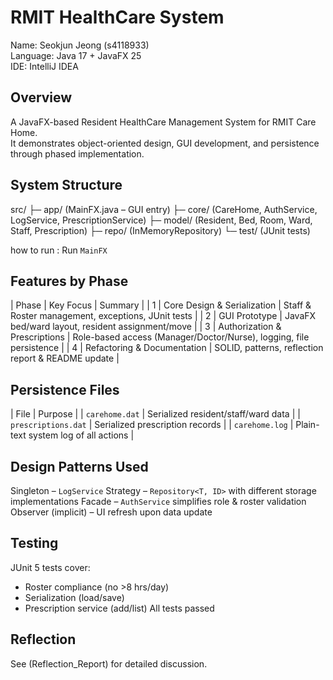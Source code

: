 # RMIT HealthCare System

Name: Seokjun Jeong (s4118933)    
Language: Java 17 + JavaFX 25  
IDE: IntelliJ IDEA  

## Overview
A JavaFX-based Resident HealthCare Management System for RMIT Care Home.  
It demonstrates object-oriented design, GUI development, and persistence through phased implementation.

## System Structure
src/
├─ app/ (MainFX.java – GUI entry)
├─ core/ (CareHome, AuthService, LogService, PrescriptionService)
├─ model/ (Resident, Bed, Room, Ward, Staff, Prescription)
├─ repo/ (InMemoryRepository)
└─ test/ (JUnit tests)
 
how to run : Run `MainFX`
## Features by Phase
| Phase | Key Focus | Summary |
| 1 | Core Design & Serialization | Staff & Roster management, exceptions, JUnit tests |
| 2 | GUI Prototype | JavaFX bed/ward layout, resident assignment/move |
| 3 | Authorization & Prescriptions | Role-based access (Manager/Doctor/Nurse), logging, file persistence |
| 4 | Refactoring & Documentation | SOLID, patterns, reflection report & README update |

##  Persistence Files
| File | Purpose |
| `carehome.dat` | Serialized resident/staff/ward data |
| `prescriptions.dat` | Serialized prescription records |
| `carehome.log` | Plain-text system log of all actions |

## Design Patterns Used
Singleton – `LogService`
Strategy – `Repository<T, ID>` with different storage implementations
Facade – `AuthService` simplifies role & roster validation
Observer (implicit) – UI refresh upon data update

## Testing
JUnit 5 tests cover:
- Roster compliance (no >8 hrs/day)  
- Serialization (load/save)  
- Prescription service (add/list)
All tests passed

## Reflection
See (Reflection_Report) for detailed discussion.
